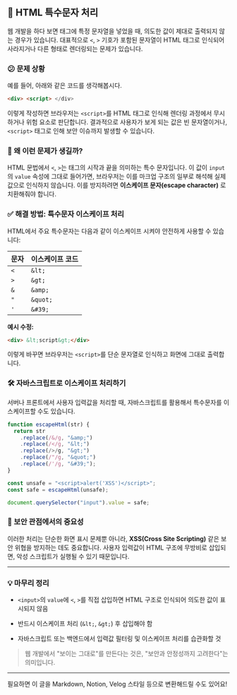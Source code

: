 
## 🔐 HTML 특수문자 처리

웹 개발을 하다 보면 태그에 특정 문자열을 넣었을 때, 의도한 값이 제대로 출력되지 않는 경우가 있습니다. 대표적으로 `<`, `>` 기호가 포함된 문자열이 HTML 태그로 인식되어 사라지거나 다른 형태로 렌더링되는 문제가 있습니다.

### 😕 문제 상황

예를 들어, 아래와 같은 코드를 생각해봅시다.

```html
<div> <script> </div>
```

이렇게 작성하면 브라우저는 `<script>`를 HTML 태그로 인식해 렌더링 과정에서 무시하거나 위험 요소로 판단합니다. 결과적으로 사용자가 보게 되는 값은 빈 문자열이거나, `<script>` 태그로 인해 보안 이슈까지 발생할 수 있습니다.

### 🤔 왜 이런 문제가 생길까?


HTML 문법에서 `<`, `>`는 태그의 시작과 끝을 의미하는 특수 문자입니다. 이 값이 `input`의 `value` 속성에 그대로 들어가면, 브라우저는 이를 마크업 구조의 일부로 해석해 실제 값으로 인식하지 않습니다. 이를 방지하려면 **이스케이프 문자(escape character)** 로 치환해줘야 합니다.

### ✅ 해결 방법: 특수문자 이스케이프 처리

HTML에서 주요 특수문자는 다음과 같이 이스케이프 시켜야 안전하게 사용할 수 있습니다:

|문자|이스케이프 코드|
|---|---|
|`<`|`&lt;`|
|`>`|`&gt;`|
|`&`|`&amp;`|
|`"`|`&quot;`|
|`'`|`&#39;`|

**예시 수정:**

```html
<div> &lt;script&gt;</div>
```

이렇게 바꾸면 브라우저는 `<script>`를 단순 문자열로 인식하고 화면에 그대로 출력합니다.

### 🛠️ 자바스크립트로 이스케이프 처리하기

서버나 프론트에서 사용자 입력값을 처리할 때, 자바스크립트를 활용해서 특수문자를 이스케이프할 수도 있습니다.

```javascript
function escapeHtml(str) {
  return str
    .replace(/&/g, "&amp;")
    .replace(/</g, "&lt;")
    .replace(/>/g, "&gt;")
    .replace(/"/g, "&quot;")
    .replace(/'/g, "&#39;");
}

const unsafe = "<script>alert('XSS')</script>";
const safe = escapeHtml(unsafe);

document.querySelector("input").value = safe;
```

### 🔐 보안 관점에서의 중요성

이러한 처리는 단순한 화면 표시 문제뿐 아니라, **XSS(Cross Site Scripting)** 같은 보안 위협을 방지하는 데도 중요합니다. 사용자 입력값이 HTML 구조에 무방비로 삽입되면, 악성 스크립트가 실행될 수 있기 때문입니다.

---

### 💡 마무리 정리

- `<input>`의 `value`에 `<`, `>`를 직접 삽입하면 HTML 구조로 인식되어 의도한 값이 표시되지 않음
    
- 반드시 이스케이프 처리 (`&lt;`, `&gt;`) 후 삽입해야 함
    
- 자바스크립트 또는 백엔드에서 입력값 필터링 및 이스케이프 처리를 습관화할 것
    

> 웹 개발에서 "보이는 그대로"를 만든다는 것은, "보안과 안정성까지 고려한다"는 의미입니다.

---

필요하면 이 글을 Markdown, Notion, Velog 스타일 등으로 변환해드릴 수도 있어요!